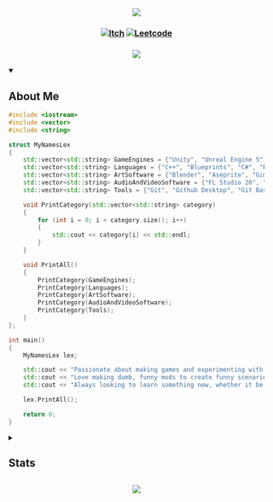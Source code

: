  <!-- Top Banner -->

<p align="center">
<img src="https://capsule-render.vercel.app/api?type=waving&color=fffff0&height=210&section=header&text=Hi%20There,%20I'm%20Lex%20I%20Make%20and%20Break%20Games&fontColor=100c08&fontAlignY=45&reversal=true"/>
</p>

<!-- Links -->

### <p align="center"> [![Itch](https://img.shields.io/badge/-itch.io-fffff0?style=for-the-badge)](https://mynameslex.itch.io/) [![Leetcode](https://img.shields.io/badge/-leetcode-fffff0?style=for-the-badge)](https://leetcode.com/u/MyNamesLex/)</p>

### <p align="center"> <a href="https://github.com/DenverCoder1/readme-typing-svg"><img src="https://readme-typing-svg.herokuapp.com/?lines=Video+Game+Programmer;I+Make+Games;&font=Fira%20Code&center=true&color=fffff0"></a></p>

<!-- About Me -->

<details open>
<summary><h2>About Me</h2></summary>

```cpp
#include <iostream>
#include <vector>
#include <string>

struct MyNamesLex
{
    std::vector<std::string> GameEngines = {"Unity", "Unreal Engine 5", "Crayta"};
    std::vector<std::string> Languages = {"C++", "Blueprints", "C#", "Python", "Lua", "Processing", "OpenGL", "GLSL"};
    std::vector<std::string> ArtSoftware = {"Blender", "Aseprite", "Gimp"};
    std::vector<std::string> AudioAndVideoSoftware = {"FL Studio 20", "Audacity", "OBS", "Movie Studio 16", "Bosca Ceoil", "SFXR"};
    std::vector<std::string> Tools = {"Git", "Github Desktop", "Git Bash", "Markdown", "Jira", "Trello"};

    void PrintCategory(std::vector<std::string> category)
    {
        for (int i = 0; i < category.size(); i++)
        {
            std::cout << category[i] << std::endl;
        }
    }

    void PrintAll()
    {
        PrintCategory(GameEngines);
        PrintCategory(Languages);
        PrintCategory(ArtSoftware);
        PrintCategory(AudioAndVideoSoftware);
        PrintCategory(Tools);
    }
};

int main()
{
    MyNamesLex lex;

    std::cout << "Passionate about making games and experimenting with new, interesting and unique mechanics" << std::endl;
    std::cout << "Love making dumb, funny mods to create funny scenarios especially in cutscenes" << std::endl;
    std::cout << "Always looking to learn something new, whether it be a new tool or technique in gameplay programming, AI development in games or optimization" << std::endl;

    lex.PrintAll();

    return 0;
}
```
<!-- Stats -->

<details>
<summary><h2>Stats</h2></summary>

<br/>

<div align="left">

<h3> Visits </h3>

![Visits](https://komarev.com/ghpvc/?username=MyNamesLex&color=100c08)

<h3> Trophies </h3>

[![trophy](https://github-profile-trophy.vercel.app/?username=MyNamesLex&theme=onestar)](https://github.com/ryo-ma/github-profile-trophy)

<h3> GitHub Profile Stats </h3>

![Anurag's GitHub stats](https://github-readme-stats.vercel.app/api?username=mynameslex&show_icons=true&theme=dark&hide_border=true)

![Top Langs](https://github-readme-stats.vercel.app/api/top-langs/?username=mynameslex&langs_count=6&layout=compact&hide_border=true&theme=dark&hide=hlsl,shaderlab,glsl)

<h3> Activity Graph </h3>

[![Ashutosh's github activity graph](https://github-readme-activity-graph.vercel.app/graph?username=MyNamesLex&theme=high-contrast)](https://github.com/ashutosh00710/github-readme-activity-graph)

</div>

</details>

<!-- Footer -->
<p align="center">
  <img src="https://capsule-render.vercel.app/api?type=waving&color=fffff0&height=110&section=footer&animation=twinkling&reversal=true"/>
</p>
